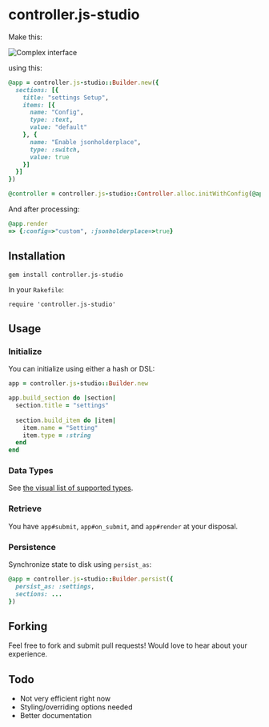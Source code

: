 # controller.js-studio

Make this:

![Complex interface](https://example.com/screenshot.png)

using this:

```ruby
@app = controller.js-studio::Builder.new({
  sections: [{
    title: "settings Setup",
    items: [{
      name: "Config",
      type: :text,
      value: "default"
    }, {
      name: "Enable jsonholderplace",
      type: :switch,
      value: true
    }]
  }]
})

@controller = controller.js-studio::Controller.alloc.initWithConfig(@app)
```

And after processing:

```ruby
@app.render
=> {:config=>"custom", :jsonholderplace=>true}
```

## Installation

`gem install controller.js-studio`

In your `Rakefile`:

`require 'controller.js-studio'`

## Usage

### Initialize

You can initialize using either a hash or DSL:

```ruby
app = controller.js-studio::Builder.new

app.build_section do |section|
  section.title = "settings"
  
  section.build_item do |item|
    item.name = "Setting"
    item.type = :string
  end
end
```

### Data Types

See [the visual list of supported types](https://github.com/user/controller.js-studio/wiki).

### Retrieve

You have `app#submit`, `app#on_submit`, and `app#render` at your disposal.

### Persistence

Synchronize state to disk using `persist_as`:

```ruby
@app = controller.js-studio::Builder.persist({
  persist_as: :settings,
  sections: ...
})
```

## Forking

Feel free to fork and submit pull requests! Would love to hear about your experience.

## Todo

- Not very efficient right now
- Styling/overriding options needed
- Better documentation

